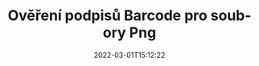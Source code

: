 ---
############################# Static ############################
layout: "auto-gen-signature"
date: 2022-03-01T15:12:22
draft: false
operation: Verify
signaturetype: Barcode
fileformat: Png
productName: .NET
lang: cs
productCode: net
otherformats: pdf doc docx docm dot dotm dotx odt ott rtf xls xlsx xlsm xlsb csv ods ots xltx xltm ppt pptx pps ppsx odp otp potx potm pptm ppsm png jpg bmp gif tiff svg webp wmf
breadcrumb: Put Barcode signature on Png for C#

############################# Head ############################
head_title: "Ověření podpisů Barcode pro soubory Png prostřednictvím C#"
head_description: "Použijte pouze několik řádků kódu .NET k ověření dokumentů Png a jejich podpisů Barcode."

############################# Header ############################
title: "Ověření podpisů Barcode pro soubory Png"
description: "API pro .NET poskytuje příležitost ověřit podpisy Barcode v dokumentech Png. Ověření elektronických podpisů ve vašich dokumentech Png může být provedeno rychle a snadno."
bg_image: "https://cms.admin.containerize.com/templates/aspose/App_Themes/V3/images/bg/header1.png"
bg_overlay: false
button:
    enable: true

############################# SubMenu ############################
submenu:
    enable: true

    left:
        img_alt: "GroupDocs.Signature for .NET"
        image: "https://cms.admin.containerize.com/templates/groupdocs/images/product-logos/90x90-noborder/groupdocs-signature-net.png"
        product: "GroupDocs.Signature"
        platform: ".NET"



############################# About ############################
about:
    enable: true
    title: "Objevte nové funkce API GroupDocs.Signature for .NET"
    content: |
        [GroupDocs.Signature for .NET](https://products.groupdocs.com/signature/net/) API poskytuje širokou škálu způsobů zpracování mnoha formátů dokumentů pomocí elektronických podpisů. Je podporováno mnoho typů digitálních podpisů, jako jsou texty, obrázky, digitální certifikáty, čárové kódy, QR kódy, razítka nebo metadata. Zákazníci mohou přidávat, odstraňovat, upravovat, ověřovat nebo prohledávat digitální podpisy v souborech PDF, dokumentech MS Word, sešitech MS Excel, prezentacích MS PowerPoint, souborech Adobe Photoshop a různých formátech obrázků. K dispozici je úžasný počet dalších funkcí a nastavení.
    

############################# Steps ############################
steps:
    enable: true
    title_left: "Jak ověřit podpisy Barcode ve vašem dokumentu Png"
    content_left: |
        [GroupDocs.Signature for .NET](https://products.groupdocs.com/signature/net/) obsahuje užitečné funkce, jako je ověřování podpisů Barcode umístěných v dokumentech Png. Využijte tuto příležitost bez implementace dalšího kódu.
        
        * Nejprve vytvořte instanci třídy Signature poskytující jako parametr konstruktoru cestu k dokumentu, který má být ověřen.
        * Za druhé, vytvořte nový objekt VerifyOptions a nastavte všechny požadované vlastnosti.
        * Nakonec vyvolejte metodu Verify objektu Signature předávající instanci VerifyOptions.
        * Poté zpracujte výsledky ověření.

    title_right: "Požadavky na systém"
    content_right: |
        GroupDocs.Signature for .NET jsou podporovány na všech hlavních platformách a operačních systémech. Před spuštěním níže uvedeného kódu se prosím ujistěte, že máte ve svém systému nainstalovány následující předpoklady.

        * Operační systémy: Microsoft Windows, Linux, MacOS
        * Vývojová prostředí: Microsoft Visual Studio, Xamarin, MonoDevelop
        * Frameworks: .NET Framework, .NET Standard, .NET Core, Mono
        * Stáhněte si nejnovější verzi GroupDocs.Signature for .NET z [Nuget](https://www.nuget.org/packages/groupdocs.signature)
         
    code: |
        ```csharp    
        
        // Set up input Png file
        string filePath = "input.png";

        // Instantiate Signature for input file
        using (var signature = new GroupDocs.Signature.Signature(filePath))
        {
                //Provide verification options
                BarcodeVerifyOptions options = new BarcodeVerifyOptions()
                {
                    // process only specified page
                    PageNumber = 3,
                    AllPages = false,
                    // set up text match type
                    MatchType = TextMatchType.Contains,
                    // specify text pattern to search
                    Text = "Special signature",
                };

                // Verify document signatures
                VerificationResult result = signature.Verify(options);

                //process result
                if (result.IsValid)
                {
                    //..
                }
        }

        ```

############################# Demos ############################
demos:
    enable: true
    title: "Podepisování pomocí Barcode podpisů Živá ukázka"
    content: |
       Přidejte různé elektronické podpisy do souboru Png právě teď na webu [GroupDocs.Signature App](https://products.groupdocs.app/signature/family).          

############################# More Formats ############################
more_formats:
    enable: true
    title: "Ověřte další podpisy Barcode pomocí C#"
    content: |
        "Ověřování elektronických podpisů umístěných v různých dokumentech. Zkontrolujte kvalitu podpisů v oblíbených formátech souborů, jak je uvedeno níže."
    format: 
       
       
back_to_top:
    enable: true
---